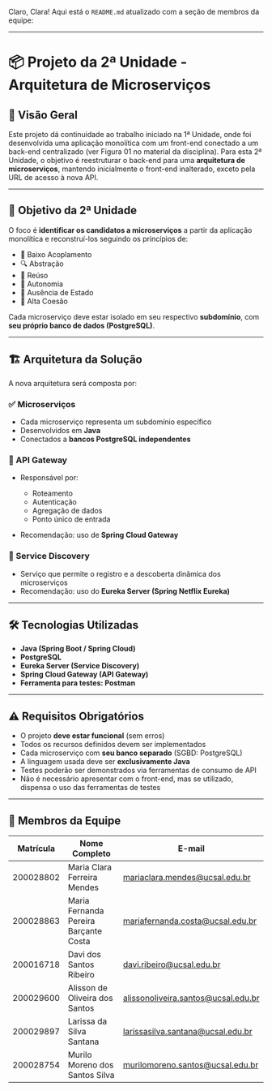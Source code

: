 Claro, Clara! Aqui está o `README.md` atualizado com a seção de membros da equipe:

---

# 📦 Projeto da 2ª Unidade - Arquitetura de Microserviços

## 📌 Visão Geral

Este projeto dá continuidade ao trabalho iniciado na 1ª Unidade, onde foi desenvolvida uma aplicação monolítica com um front-end conectado a um back-end centralizado (ver Figura 01 no material da disciplina). Para esta 2ª Unidade, o objetivo é reestruturar o back-end para uma **arquitetura de microserviços**, mantendo inicialmente o front-end inalterado, exceto pela URL de acesso à nova API.

---

## 🧱 Objetivo da 2ª Unidade

O foco é **identificar os candidatos a microserviços** a partir da aplicação monolítica e reconstruí-los seguindo os princípios de:

* 🔗 Baixo Acoplamento
* 🔍 Abstração
* 🔁 Reúso
* 🧠 Autonomia
* 🚫 Ausência de Estado
* 🎯 Alta Coesão

Cada microserviço deve estar isolado em seu respectivo **subdomínio**, com **seu próprio banco de dados (PostgreSQL)**.

---

## 🏗️ Arquitetura da Solução

A nova arquitetura será composta por:

### ✅ Microserviços

* Cada microserviço representa um subdomínio específico
* Desenvolvidos em **Java**
* Conectados a **bancos PostgreSQL independentes**

### 🧰 API Gateway

* Responsável por:

  * Roteamento
  * Autenticação
  * Agregação de dados
  * Ponto único de entrada
* Recomendação: uso de **Spring Cloud Gateway**

### 📡 Service Discovery

* Serviço que permite o registro e a descoberta dinâmica dos microserviços
* Recomendação: uso do **Eureka Server (Spring Netflix Eureka)**

---

## 🛠️ Tecnologias Utilizadas

* **Java (Spring Boot / Spring Cloud)**
* **PostgreSQL**
* **Eureka Server (Service Discovery)**
* **Spring Cloud Gateway (API Gateway)**
* **Ferramenta para testes: Postman**

---

## ⚠️ Requisitos Obrigatórios

* O projeto **deve estar funcional** (sem erros)
* Todos os recursos definidos devem ser implementados
* Cada microserviço com **seu banco separado** (SGBD: PostgreSQL)
* A linguagem usada deve ser **exclusivamente Java**
* Testes poderão ser demonstrados via ferramentas de consumo de API
* Não é necessário apresentar com o front-end, mas se utilizado, dispensa o uso das ferramentas de testes

---

## 👥 Membros da Equipe

| Matrícula | Nome Completo                         | E-mail                                                                            |
| --------- | ------------------------------------- | --------------------------------------------------------------------------------- |
| 200028802 | Maria Clara Ferreira Mendes           | [mariaclara.mendes@ucsal.edu.br](mailto:mariaclara.mendes@ucsal.edu.br)           |
| 200028863 | Maria Fernanda Pereira Barçante Costa | [mariafernanda.costa@ucsal.edu.br](mailto:mariafernanda.costa@ucsal.edu.br)       |
| 200016718 | Davi dos Santos Ribeiro               | [davi.ribeiro@ucsal.edu.br](mailto:davi.ribeiro@ucsal.edu.br)                     |
| 200029600 | Alisson de Oliveira dos Santos        | [alissonoliveira.santos@ucsal.edu.br](mailto:alissonoliveira.santos@ucsal.edu.br) |
| 200029897 | Larissa da Silva Santana              | [larissasilva.santana@ucsal.edu.br](mailto:larissasilva.santana@ucsal.edu.br)     |
| 200028754 | Murilo Moreno dos Santos Silva        | [murilomoreno.santos@ucsal.edu.br](mailto:murilomoreno.santos@ucsal.edu.br)       |

